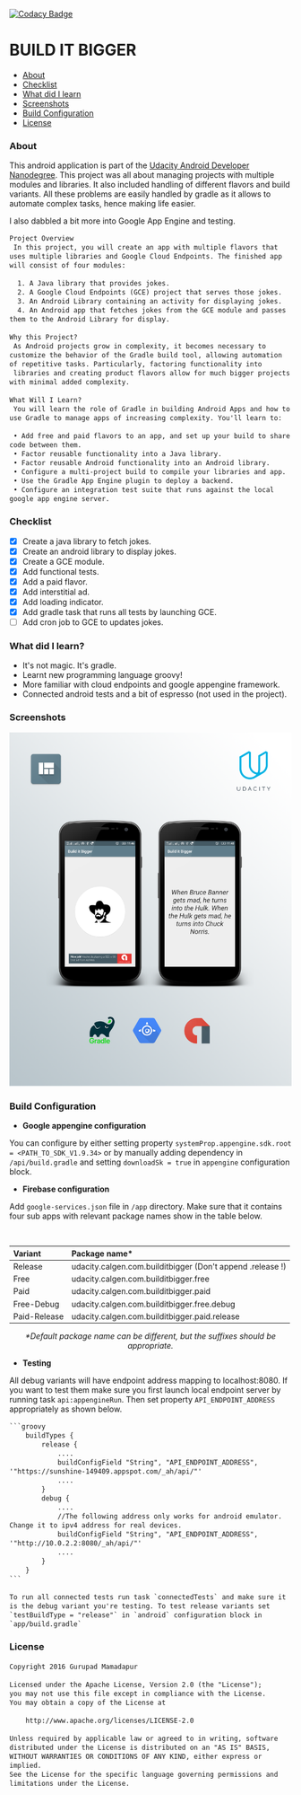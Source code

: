 [![Codacy Badge](https://api.codacy.com/project/badge/Grade/d237ff087c6848209394562a50c8a62e)](https://www.codacy.com/app/gurupadmamadapur/Build-it-Bigger?utm_source=github.com&utm_medium=referral&utm_content=Protino/Build-it-Bigger&utm_campaign=badger)

BUILD IT BIGGER
===============
* [About](#about)
* [Checklist](#checklist)
* [What did I learn](#what-did-i-learn)
* [Screenshots](#screenshots)
* [Build Configuration](#build-configuration)
* [License](#licnese)

### About
This android application is part of the [Udacity Android Developer Nanodegree]. This project was all about managing projects with multiple modules and libraries.
It also included handling of different flavors and build variants. All these problems are easily handled by gradle as it allows to automate complex tasks, hence making life easier.

I also dabbled a bit more into Google App Engine and testing.

```
Project Overview
 In this project, you will create an app with multiple flavors that uses multiple libraries and Google Cloud Endpoints. The finished app will consist of four modules:

  1. A Java library that provides jokes.
  2. A Google Cloud Endpoints (GCE) project that serves those jokes.
  3. An Android Library containing an activity for displaying jokes.
  4. An Android app that fetches jokes from the GCE module and passes them to the Android Library for display.

Why this Project?
 As Android projects grow in complexity, it becomes necessary to customize the behavior of the Gradle build tool, allowing automation of repetitive tasks. Particularly, factoring functionality into
 libraries and creating product flavors allow for much bigger projects with minimal added complexity.

What Will I Learn?
 You will learn the role of Gradle in building Android Apps and how to use Gradle to manage apps of increasing complexity. You'll learn to:

 • Add free and paid flavors to an app, and set up your build to share code between them.
 • Factor reusable functionality into a Java library.
 • Factor reusable Android functionality into an Android library.
 • Configure a multi-project build to compile your libraries and app.
 • Use the Gradle App Engine plugin to deploy a backend.
 • Configure an integration test suite that runs against the local google app engine server.
```


### Checklist

 - [x] Create a java library to fetch jokes.
 - [x] Create an android library to display jokes.
 - [x] Create a GCE module.
 - [x] Add functional tests.
 - [x] Add a paid flavor.
 - [x] Add interstitial ad.
 - [x] Add loading indicator.
 - [x] Add gradle task that runs all tests by launching GCE.
 - [ ] Add cron job to GCE to updates jokes.

### What did I learn?

* It's not magic. It's gradle.
* Learnt new programming language groovy!
* More familiar with cloud endpoints and google appengine framework.
* Connected android tests and a bit of espresso (not used in the project).

### Screenshots

![Cover](/assets/cover.png?raw=true)

### Build Configuration

* <b>Google appengine configuration</b>

 You can configure by either setting property `systemProp.appengine.sdk.root = <PATH_TO_SDK_V1.9.34>` or by manually adding dependency in `/api/build.gradle` and setting `downloadSk = true` in `appengine` configuration block.

* <b>Firebase configuration</b>

 Add `google-services.json` file in `/app` directory. Make sure that it contains four sub apps with relevant package names show in the table below.

 <div align=center>
 <br/>

 | Variant       | Package name<sp>*</sp>  |
 |:------------- |:-------------|
 | Release        | udacity.calgen.com.builditbigger  (Don't append .release !)
 | Free          | udacity.calgen.com.builditbigger.free
 | Paid          | udacity.calgen.com.builditbigger.paid
 | Free-Debug    | udacity.calgen.com.builditbigger.free.debug
 | Paid-Release  | udacity.calgen.com.builditbigger.paid.release
 <i>*Default package name can be different, but the suffixes should be appropriate.</i>
 </div>

* <b>Testing</b>

 All debug variants will have endpoint address mapping to localhost:8080. If you want to test them make sure you first launch local endpoint server by running task `api:appengineRun`. Then set property `API_ENDPOINT_ADDRESS` appropriately as shown below.

    ```groovy
        buildTypes {
            release {
                ....
                buildConfigField "String", "API_ENDPOINT_ADDRESS", '"https://sunshine-149409.appspot.com/_ah/api/"'
                ....
            }
            debug {
                ....
                //The following address only works for android emulator. Change it to ipv4 address for real devices.
                buildConfigField "String", "API_ENDPOINT_ADDRESS", '"http://10.0.2.2:8080/_ah/api/"'
                ....
            }
        }
    ```

    To run all connected tests run task `connectedTests` and make sure it is the debug variant you're testing. To test release variants set `testBuildType = "release"` in `android` configuration block in `app/build.gradle`

### License
    Copyright 2016 Gurupad Mamadapur

    Licensed under the Apache License, Version 2.0 (the "License");
    you may not use this file except in compliance with the License.
    You may obtain a copy of the License at

        http://www.apache.org/licenses/LICENSE-2.0

    Unless required by applicable law or agreed to in writing, software
    distributed under the License is distributed on an "AS IS" BASIS,
    WITHOUT WARRANTIES OR CONDITIONS OF ANY KIND, either express or implied.
    See the License for the specific language governing permissions and
    limitations under the License.


  [Udacity Android Developer Nanodegree]:https://www.udacity.com/degrees/android-developer-nanodegree-by-google--nd801
  [Releases]:https://github.com/Protino/Build-it-Bigger/releases
